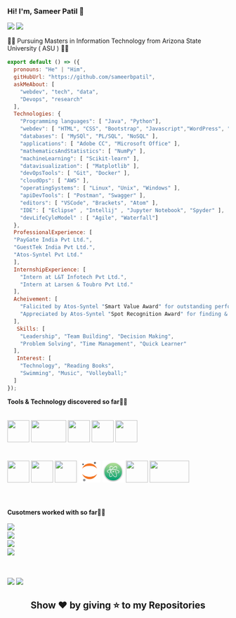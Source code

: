 ### Hi! I'm, Sameer Patil 👋

<!--
**sameerbpatil/sameerbpatil** is a ✨ _special_ ✨ repository because its `README.md` (this file) appears on your GitHub profile.

Here are some ideas to get you started:

- 🔭 I’m currently working on Spring Boot
- 🌱 I’m currently learning AWS
- 👯 I’m looking to collaborate on ...
- 🤔 I’m looking for help with ...
- 💬 Ask me about ...
- 📫 How to reach me: ...
- 😄 Pronouns: ...
- ⚡ Fun fact: ...
-->

[<img src="https://img.shields.io/badge/linkedin-%230077B5.svg?&style=for-the-badge&logo=linkedin&logoColor=white" />](https://www.linkedin.com/in/sameerpatil04/)
[<img src = "https://img.shields.io/badge/twitter-%2320A1F1.svg?&style=for-the-badge&logo=twitter&logoColor=white">](https://twitter.com/sameerbpatil)

👨‍🎓 Pursuing Masters in Information Technology from Arizona State University ( ASU ) 🌵🤘

```js
export default () => ({
  pronouns: "He" | "Him",
  gitHubUrl: "https://github.com/sameerbpatil",
  askMeAbout: [
    "webdev", "tech", "data",
    "Devops", "research"
  ],
  Technologies: {
    "Programming languages": [ "Java", "Python"],
    "webdev": [ "HTML", "CSS", "Bootstrap", "Javascript","WordPress", "Drupal" ],
    "databases": [ "MySQl", "PL/SQL", "NoSQL" ],
    "applications": [ "Adobe CC", "Microsoft Office" ],
    "mathematicsAndStatistics": [ "NumPy" ],
    "machineLearning": [ "Scikit-learn" ],
    "datavisualization": [ "Matplotlib" ],
    "devOpsTools": [ "Git", "Docker" ],
    "cloudOps": [ "AWS" ],
    "operatingSystems": [ "Linux", "Unix", "Windows" ],
    "apiDevTools": [ "Postman", "Swagger" ],
    "editors": [ "VSCode", "Brackets", "Atom" ],
    "IDE": [ "Eclipse" , "Intellij" , "Jupyter Notebook", "Spyder" ],
    "devLifeCyleModel" : [ "Agile", "Waterfall"]
  },
  ProfessionalExperience: [
  "PayGate India Pvt Ltd.",
  "GuestTek India Pvt Ltd.",
  "Atos-Syntel Pvt Ltd."
  ],
  InternshipExperience: [
    "Intern at L&T Infotech Pvt Ltd.",
    "Intern at Larsen & Toubro Pvt Ltd."
  ],
  Acheivement: [
    "Falicited by Atos-Syntel "Smart Value Award" for outstanding performance at FedEx applications.",
    "Appreciated by Atos-Syntel "Spot Recognition Award" for finding & resolving production bugs in a short time."
  ],
   Skills: [
    "Leadership", "Team Building", "Decision Making",
    "Problem Solving", "Time Management", "Quick Learner" 
  ],
   Interest: [
    "Technology", "Reading Books",
    "Swimming", "Music", "Volleyball;"
  ]
});
```

**Tools & Technology discovered so far👨‍💻**  
<br/>
<br/>
<code><img height="50" width="50" src="https://upload.wikimedia.org/wikipedia/commons/thumb/5/5c/AWS_Simple_Icons_AWS_Cloud.svg/1280px-AWS_Simple_Icons_AWS_Cloud.svg.png"></code>
<code><img height="50" width="80" src="https://i1.wp.com/readlearncode.com/wp-content/uploads/2016/02/kenhlaptrinh-java-spring-logo.png?fit=851%2C446&ssl=1"></code>
<code><img height="50" width="50" src="https://www.docker.com/sites/default/files/d8/2019-07/vertical-logo-monochromatic.png"></code>
<code><img height="50" width="50" src="https://www.flaticon.com/svg/static/icons/svg/1216/1216733.svg"></code>
<code><img height="50" width="50" src="https://cdn.iconscout.com/icon/free/png-256/css-131-722685.png"></code>
#
<code><img height="50" width="50" src="https://upload.wikimedia.org/wikipedia/commons/thumb/3/3f/Git_icon.svg/1024px-Git_icon.svg.png"></code>
<code><img height="50" width="50" src="https://upload.wikimedia.org/wikipedia/commons/thumb/9/9c/IntelliJ_IDEA_Icon.svg/2048px-IntelliJ_IDEA_Icon.svg.png"></code>
<code><img height="50" width="50" src="http://pngimg.com/uploads/github/github_PNG72.png"></code>
<code><img height="50" width="50" src="https://raw.githubusercontent.com/github/explore/80688e429a7d4ef2fca1e82350fe8e3517d3494d/topics/jupyter-notebook/jupyter-notebook.png"></code>
<code><img height="50" width="50" src="https://raw.githubusercontent.com/github/explore/80688e429a7d4ef2fca1e82350fe8e3517d3494d/topics/atom/atom.png"></code>
<code><img height="50" width="50" src="https://upload.wikimedia.org/wikipedia/commons/thumb/9/9a/Visual_Studio_Code_1.35_icon.svg/1024px-Visual_Studio_Code_1.35_icon.svg.png"></code>
<code><img height="50" width="90" src="https://upload.wikimedia.org/wikipedia/commons/thumb/d/d0/Eclipse-Luna-Logo.svg/1280px-Eclipse-Luna-Logo.svg.png"></code>
<br>
<br>
#
**Cusotmers worked with so far👨‍💻**
<br/>
<br/>
<code><img height="50" src= "https://upload.wikimedia.org/wikipedia/commons/7/7b/FedEx_Ground_-_2016_Logo.svg"> </code>
<code><img height="50" src= "https://1000logos.net/wp-content/uploads/2021/04/Albertsons-logo.png"> </code>
<code><img height="50" src= "https://image.pitchbook.com/7TNDKyeJB3N88JdsUVBdY33S96p1566539367983_200x200"> </code>
<code><img height="50" src= "https://newsroom.hilton.com/assets/DBTR/images/logos/DoubleTree-Logo-Color_HR.png"> </code>
<br>
<br>

![](https://github.com/sameerbpatil/sameerbpatil/blob/main/footer.png)
![](https://visitor-badge.glitch.me/badge?page_id=sameerbpatil.visitor-badge)

<h2 align="center">Show ❤ by giving ⭐ to my Repositories</h2>

